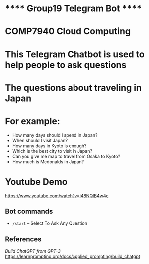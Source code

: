 # **** Group19 Telegram Bot ****

# COMP7940 Cloud Computing 

# This Telegram Chatbot is used to help people to ask questions 
# The questions about traveling in Japan
# For example:
- How many days should I spend in Japan?
- When should I visit Japan?
- How many days in Kyoto is enough?
- Which is the best city to visit in Japan?
- Can you give me map to travel from Osaka to Kyoto?
- How much is Mcdonalds in Japan?

# Youtube Demo
https://www.youtube.com/watch?v=i48NQlB4w4c

## Bot commands
- `/start` – Select To Ask Any Question


## References
*Build ChatGPT from GPT-3*
https://learnprompting.org/docs/applied_prompting/build_chatgpt
